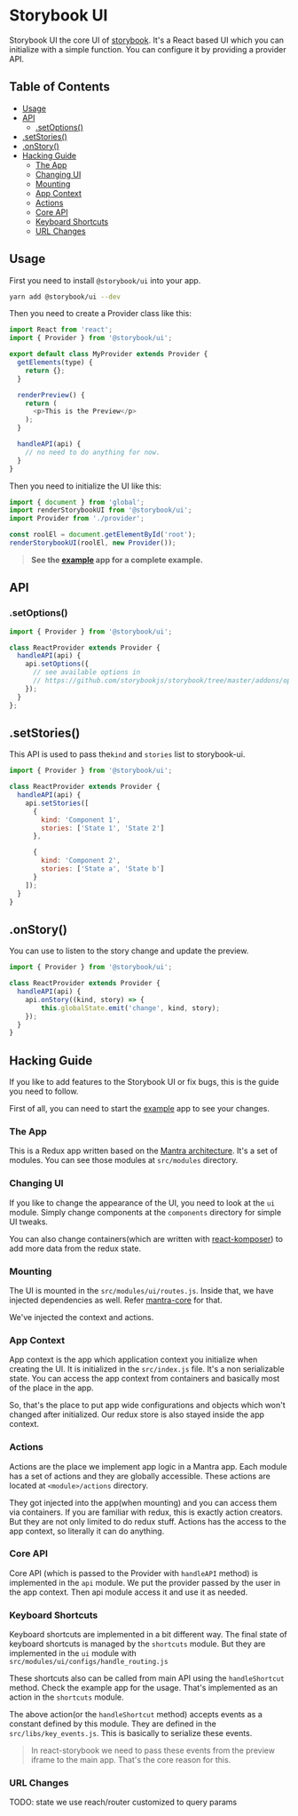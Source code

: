 # Storybook UI

Storybook UI the core UI of [storybook](https://storybook.js.org).
It's a React based UI which you can initialize with a simple function.
You can configure it by providing a provider API.

## Table of Contents

-   [Usage](#usage)
-   [API](#api)
    -   [.setOptions()](#setoptions)
-   [.setStories()](#setstories)
-   [.onStory()](#onstory)
-   [Hacking Guide](#hacking-guide)
    -   [The App](#the-app)
    -   [Changing UI](#changing-ui)
    -   [Mounting](#mounting)
    -   [App Context](#app-context)
    -   [Actions](#actions)
    -   [Core API](#core-api)
    -   [Keyboard Shortcuts](#keyboard-shortcuts)
    -   [URL Changes](#url-changes)

## Usage

First you need to install `@storybook/ui` into your app.

```sh
yarn add @storybook/ui --dev
```

Then you need to create a Provider class like this:

```js
import React from 'react';
import { Provider } from '@storybook/ui';

export default class MyProvider extends Provider {
  getElements(type) {
    return {};
  }

  renderPreview() {
    return (
      <p>This is the Preview</p>
    );
  }

  handleAPI(api) {
    // no need to do anything for now.
  }
}
```

Then you need to initialize the UI like this:

```js
import { document } from 'global';
import renderStorybookUI from '@storybook/ui';
import Provider from './provider';

const roolEl = document.getElementById('root');
renderStorybookUI(roolEl, new Provider());
```

> **See the [example](./example) app for a complete example.**

## API

### .setOptions()

```js
import { Provider } from '@storybook/ui';

class ReactProvider extends Provider {
  handleAPI(api) {
    api.setOptions({
      // see available options in
      // https://github.com/storybookjs/storybook/tree/master/addons/options#getting-started
    });
  }
};
```

## .setStories()

This API is used to pass the`kind` and `stories` list to storybook-ui.

```js
import { Provider } from '@storybook/ui';

class ReactProvider extends Provider {
  handleAPI(api) {
    api.setStories([
      {
        kind: 'Component 1',
        stories: ['State 1', 'State 2']
      },

      {
        kind: 'Component 2',
        stories: ['State a', 'State b']
      }
    ]);
  }
}
```

## .onStory()

You can use to listen to the story change and update the preview.

```js
import { Provider } from '@storybook/ui';

class ReactProvider extends Provider {
  handleAPI(api) {
    api.onStory((kind, story) => {
        this.globalState.emit('change', kind, story);
    });
  }
}
```

## Hacking Guide

If you like to add features to the Storybook UI or fix bugs, this is the guide you need to follow.

First of all, you can need to start the [example](./example) app to see your changes.

### The App

This is a Redux app written based on the [Mantra architecture](https://github.com/kadirahq/mantra/).
It's a set of modules. You can see those modules at `src/modules` directory.

### Changing UI

If you like to change the appearance of the UI, you need to look at the `ui` module. Simply change components at the `components` directory for simple UI tweaks.

You can also change containers(which are written with [react-komposer](https://github.com/kadirahq/react-komposer/)) to add more data from the redux state.

### Mounting

The UI is mounted in the `src/modules/ui/routes.js`. Inside that, we have injected dependencies as well. Refer [mantra-core](https://github.com/mantrajs/mantra-core) for that.

We've injected the context and actions.

### App Context

App context is the app which application context you initialize when creating the UI. It is initialized in the `src/index.js` file. It's a non serializable state. You can access the app context from containers and basically most of the place in the app.

So, that's the place to put app wide configurations and objects which won't changed after initialized. Our redux store is also stayed inside the app context.

### Actions

Actions are the place we implement app logic in a Mantra app. Each module has a set of actions and they are globally accessible. These actions are located at `<module>/actions` directory.

They got injected into the app(when mounting) and you can access them via containers. If you are familiar with redux, this is exactly action creators. But they are not only limited to do redux stuff. Actions has the access to the app context, so literally it can do anything.

### Core API

Core API (which is passed to the Provider with `handleAPI` method) is implemented in the `api` module. We put the provider passed by the user in the app context. Then api module access it and use it as needed.

### Keyboard Shortcuts

Keyboard shortcuts are implemented in a bit different way. The final state of keyboard shortcuts is managed by the `shortcuts` module. But they are implemented in the `ui` module with `src/modules/ui/configs/handle_routing.js`

These shortcuts also can be called from main API using the `handleShortcut` method. Check the example app for the usage. That's implemented as an action in the `shortcuts` module.

The above action(or the `handleShortcut` method) accepts events as a constant defined by this module. They are defined in the `src/libs/key_events.js`. This is basically to serialize these events.

> In react-storybook we need to pass these events from the preview iframe to the main app. That's the core reason for this.

### URL Changes

TODO: state we use reach/router customized to query params
